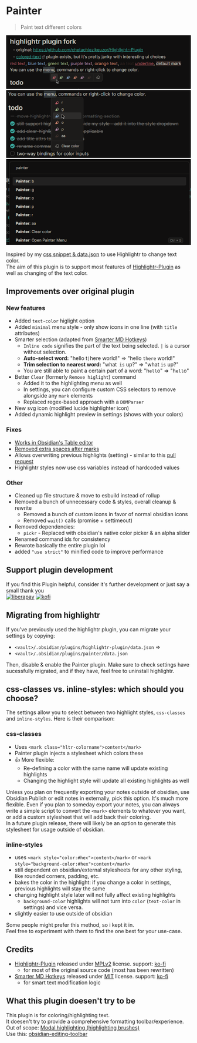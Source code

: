# Painter
> Paint text different colors  
  
![minimal-menu](./screens/minimal-menu.png)  
![normal-menu](./screens/menu-normal.png)  
![commands](./screens/commands.png)

Inspired by my [css snippet & data.json](https://github.com/chetachiezikeuzor/Highlightr-Plugin/issues/61) to use Highlightr to change text color.  
The aim of this plugin is to support most features of [Highlightr-Plugin](https://github.com/chetachiezikeuzor/Highlightr-Plugin) as well as changing of the text color.  

## Improvements over original plugin
### New features
- Added `text-color` higlight option
- Added `minimal` menu style - only show icons in one line (with `title` attributes)
- Smarter selection (adapted from [Smarter MD Hotkeys](https://github.com/chrisgrieser/obsidian-smarter-md-hotkeys))
  - `Inline code` signifies the part of the text being selected. `|` is a cursor without selection.
  - **Auto-select word:** "hello t`|`here world!" => "hello `there` world!"
  - **Trim selection to nearest word:** "what` is` up?" => "what `is` up?"
  - You are still able to paint a certain part of a word: "h`ell`o" => "h`ell`o"
- Better `Clear` (formerly `Remove higlight`) command
  - Added it to the highlighting menu as well	
  - In settings, you can configure custom CSS selectors to remove alongside any `mark` elements
  - Replaced regex-based approach with a `DOMParser`
- New svg icon (modified lucide highlighter icon)
- Added dynamic highlight preview in settings (shows with your colors)
  
### Fixes
- [Works in Obsidian's Table editor](https://github.com/chetachiezikeuzor/Highlightr-Plugin/issues/90)
- [Removed extra spaces after marks](https://github.com/chetachiezikeuzor/Highlightr-Plugin/pull/40)
- Allows overwriting previous highlights (setting) - similar to this [pull request](https://github.com/chetachiezikeuzor/Highlightr-Plugin/pull/63)
- Highlightr styles now use css variables instead of hardcoded values
  
### Other
- Cleaned up file structure & move to esbuild instead of rollup
- Removed a bunch of unnecessary code & styles, overall cleanup & rewrite
  - Removed a bunch of custom icons in favor of normal obsidian icons	
  - Removed `wait()` calls (promise + settimeout)	
- Removed dependencies:
  - `pickr` - Replaced with obsidian's native color picker & an alpha slider
- Renamed command ids for consistency
- Rewrote basically the entire plugin lol
- added `"use strict"` to minified code to improve performance

## Support plugin development
If you find this Plugin helpful, consider it's further development or just say a small thank you  
[![liberapay](https://liberapay.com/assets/widgets/donate.svg)](https://liberapay.com/KraXen72) [![kofi](https://ko-fi.com/img/githubbutton_sm.svg)](https://ko-fi.com/kraxen72)

## Migrating from highlightr
If you've previously used the highlightr plugin, you can migrate your settings by copying:
- `<vault>/.obsidian/plugins/highlightr-plugin/data.json` =>
- `<vault>/.obsidian/plugins/painter/data.json`
  
Then, disable & enable the Painter plugin.
Make sure to check settings have sucessfully migrated, and if they have, feel free to uninstall highlightr.

## css-classes vs. inline-styles: which should you choose?
The settings allow you to select between two highlight styles, `css-classes` and `inline-styles`. 
Here is their comparison:  
### css-classes
- Uses `<mark class="hltr-colorname">content</mark>`
- Painter plugin injects a stylesheet which colors these
- 👍 More flexible:
  - Re-defining a color with the same name will update existing highlights
  - Changing the highlight style will update all existing highlights as well
  
Unless you plan on frequently exporting your notes outside of obsidian, use Obsidian Publish or edit notes in externally, pick this option. It's much more flexible.
Even if you plan to someday export your notes, you can always write a simple script to convert the `<mark>` elements to whatever you want, or add a custom stylesheet that will add back their coloring.  
In a future plugin release, there will likely be an option to generate this stylesheet for usage outside of obsidian.

### inline-styles
- uses `<mark style="color:#hex">content</mark>` or `<mark style="background-color:#hex">content</mark>`
- still dependent on obsidian/external stylesheets for any other styling, like rounded corners, padding, etc.
- bakes the color in the highlight: if you change a color in settings, previous highlights will stay the same
- changing highlight style later will not fully affect existing highlights
  - `background-color` highlights will not turn into `color` (`text-color` in settings) and vice versa.
- slightly easier to use outside of obsidian
  
Some people might prefer this method, so i kept it in.  
Feel free to experiment with them to find the one best for your use-case.
  
## Credits
- [Highlightr-Plugin](https://github.com/chetachiezikeuzor/Highlightr-Plugin) released under [MPLv2](./LICENSE) license. support: [ko-fi](https://ko-fi.com/chetachi)
  - for most of the original source code (most has been rewritten)
- [Smarter MD Hotkeys](https://github.com/chrisgrieser/obsidian-smarter-md-hotkeys) released under [MIT](https://github.com/chrisgrieser/obsidian-smarter-md-hotkeys/blob/master/LICENSE) license. support: [ko-fi](https://ko-fi.com/pseudometa)
  - for smart text modification logic
  
## What this plugin doesen't try to be
This plugin is for coloring/highlighting text.  
It doesen't try to provide a comprehensive formatting toolbar/experience. 
Out of scope: [Modal highlighting (highlighting brushes)](https://github.com/chetachiezikeuzor/Highlightr-Plugin/issues/82)  
Use this: [obsidian-editing-toolbar](https://github.com/PKM-er/obsidian-editing-toolbar)  